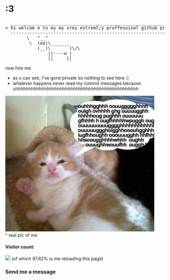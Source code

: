 # :3
<pre>
  _______________________________________________________________
< hi welcom e to my my vrey extreml;y proffesoinal github profile >
  ---------------------------------------------------------------
        \   ^__^
         \  (oo)\_______
            (__)\       )\/\
                ||----w |
                ||     ||
</pre>
now hire me <br>
* as u can see, I've gone private so nothing to see here :)
* whatever happens never read my commit messages because uhhhhhhhhhhhhhhhhhhhhhhhhhhhhhhhhhhhhhhhhhhhhhhh

![me](https://github.com/oniaz/oniaz/blob/main/me.jpeg "me") <br>
^ real pic of me
<!--![iam](https://github.com/oniaz/oniaz/blob/main/iam.jpeg "iam") <br> -->

#### Visitor count:
<img src="https://profile-counter.glitch.me/oniaz/count.svg" />
(of which 97.62% is me reloading this page)

### Send me a message
